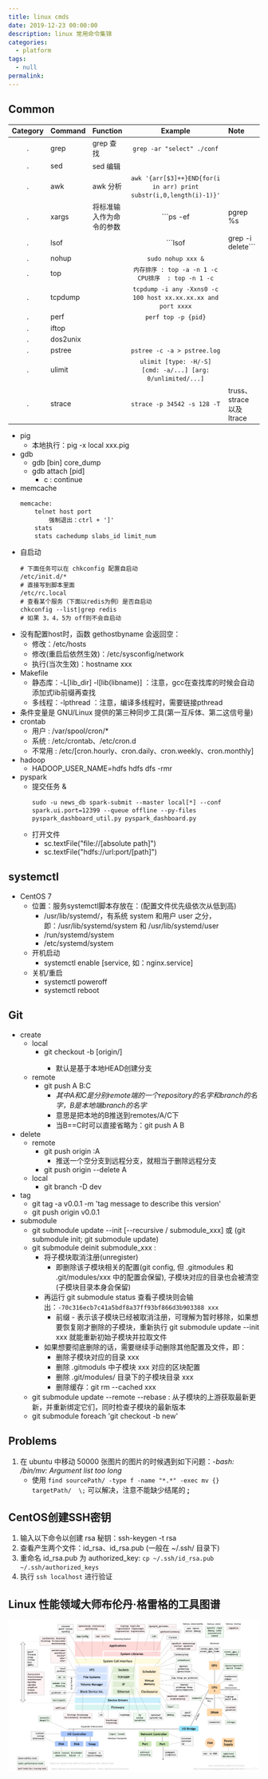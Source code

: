 ```yaml
---
title: linux cmds
date: 2019-12-23 00:00:00
description: linux 常用命令集锦
categories: 
  - platform
tags: 
  - null
permalink:
---
```


## Common
Category | Command | Function | Example | Note
:---: | :--- | :--- | :---: | :---
 . | grep | grep 查找 | ```grep -ar "select" ./conf```
 . | sed | sed 编辑 | 
 . | awk | awk 分析 | ```awk '{arr[$3]++}END{for(i in arr) print substr(i,0,length(i)-1)}'```
 . | xargs | 将标准输入作为命令的参数 | ```ps -ef | pgrep %s | xargs -I {} kill -9 {}``` | 管道是将前面的标准输出作为后面的标准输入
 . | lsof | | ```lsof | grep -i delete```
 . | nohup | | ```sudo nohup xxx &```
 . | top | | ```内存排序 : top -a -n 1 -c``` ```CPU排序  : top -n 1 -c```
 . | tcpdump | | ```tcpdump -i any -Xxns0 -c 100 host xx.xx.xx.xx and port xxxx```
 . | perf | | ```perf top -p {pid}```
 . | iftop | | 
 . | dos2unix | | 
 . | pstree | | ```pstree -c -a > pstree.log```
 . | ulimit | | ```ulimit [type: -H/-S] [cmd: -a/...] [arg: 0/unlimited/...]```
 . | strace | | ```strace -p 34542 -s 128 -T``` | truss、strace 以及 ltrace


- pig
    + 本地执行：pig -x local xxx.pig 
- gdb
    + gdb [bin] core_dump
    + gdb attach [pid]
        - c : continue
- memcache
    ```
    memcache:
        telnet host port
            强制退出：ctrl + ']'
        stats
        stats cachedump slabs_id limit_num
    ```
- 自启动
    ```
    # 下面任务可以在 chkconfig 配置自启动
    /etc/init.d/*    
    # 直接写到脚本里面
    /etc/rc.local    
    # 查看某个服务（下面以redis为例）是否自启动
    chkconfig --list|grep redis
    # 如果 3，4，5为 off则不会自启动
    ```
- 没有配置host时，函数 gethostbyname 会返回空：
    + 修改：/etc/hosts 
    + 修改(重启后依然生效)：/etc/sysconfig/network
    + 执行(当次生效)：hostname xxx
- Makefile
    + 静态库：-L[lib_dir] -l[lib(libname)] ：注意，gcc在查找库的时候会自动添加式lib前缀再查找
    + 多线程：-lpthread ：注意，编译多线程时，需要链接pthread
- 条件变量是 GNU/Linux 提供的第三种同步工具(第一互斥体、第二这信号量)
- crontab
    + 用户 : /var/spool/cron/*
    + 系统 : /etc/crontab、/etc/cron.d
    + 不常用 : /etc/[cron.hourly、cron.daily、cron.weekly、cron.monthly]
- hadoop
    + HADOOP_USER_NAME=hdfs hdfs dfs -rmr    
- pyspark
    + 提交任务 & 
        ```
        sudo -u news_db spark-submit --master local[*] --conf spark.ui.port=12399 --queue offline --py-files pyspark_dashboard_util.py pyspark_dashboard.py
        ```
    + 打开文件
        - sc.textFile("file://[absolute path]")
        - sc.textFile("hdfs://url:port/[path]")

## systemctl
+ CentOS 7
    - 位置：服务systemctl脚本存放在：(配置文件优先级依次从低到高)
        + /usr/lib/systemd/，有系统 system 和用户 user 之分，即：/usr/lib/systemd/system 和 /usr/lib/systemd/user
        + /run/systemd/system
        + /etc/systemd/system
    - 开机启动
        + systemctl enable [service, 如：nginx.service]
    - 关机/重启
        + systemctl poweroff
        + systemctl reboot

## Git
+ create
    - local
        + git checkout -b <branch> [origin/<branch>]
            + 默认是基于本地HEAD创建分支
    - remote
        + git push A B:C 
            + *其中A和C是分别remote端的一个repository的名字和branch的名字，B是本地端branch的名字*
            + 意思是把本地的B推送到remotes/A/C下
            + 当B==C时可以直接省略为：git push A B
+ delete
    - remote
        + git push origin :A 
            - 推送一个空分支到远程分支，就相当于删除远程分支
        + git push origin --delete A
    - local
        + git branch -D dev
+ tag
    - git tag -a v0.0.1 -m 'tag message to describe this version'
    - git push origin v0.0.1
+ submodule
  - git submodule update --init [--recursive / submodule_xxx] 或 (git submodule init; git submodule update) 
  - git submodule deinit submodule_xxx : 
    - 将子模块取消注册(unregister)
      - 即删除该子模块相关的配置(git config, 但 .gitmodules 和 .git/modules/xxx 中的配置会保留), 子模块对应的目录也会被清空(子模块目录本身会保留)
    - 再运行 git submodule status 查看子模块则会输出：```-70c316ecb7c41a5bdf8a37ff93bf866d3b903388 xxx```
      - 前缀 - 表示该子模块已经被取消注册，可理解为暂时移除，如果想要恢复刚才删除的子模块，重新执行 git submodule update --init xxx 就能重新初始子模块并拉取文件
    - 如果想要彻底删除的话，需要继续手动删除其他配置及文件，即：
      - 删除子模块对应的目录 xxx
      - 删除 .gitmoduls 中子模块 xxx 对应的区块配置
      - 删除 .git/modules/ 目录下的子模块目录 xxx
      - 删除缓存：git rm --cached xxx
  - git submodule update --remote --rebase : 从子模块的上游获取最新更新，并重新绑定它们，同时检查子模块的最新版本
  - git submodule foreach 'git checkout -b new'

## Problems
1. 在 ubuntu 中移动 50000 张图片的图片的时候遇到如下问题：*-bash: /bin/mv: Argument list too long*
    - 使用 ``` find sourcePath/ -type f -name "*.*" -exec mv {} targetPath/  \; ``` 可以解决，注意不能缺少结尾的 **;**

## CentOS创建SSH密钥
1. 输入以下命令以创建 rsa 秘钥：ssh-keygen -t rsa 
2. 查看产生两个文件：id_rsa、id_rsa.pub (一般在 ~/.ssh/ 目录下)
3. 重命名 id_rsa.pub 为 authorized_key:  ``` cp ~/.ssh/id_rsa.pub  ~/.ssh/authorized_keys ```
4. 执行 ```ssh localhost``` 进行验证

## Linux 性能领域大师布伦丹·格雷格的工具图谱
![Linux工具图谱](../rsc/linux_perfermance_tools_by_BrendanGregg.png)